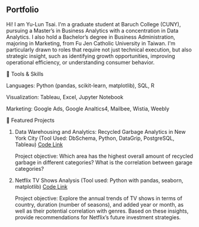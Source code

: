 ## Portfolio

Hi! I am Yu-Lun Tsai. I'm a graduate student at Baruch College (CUNY), pursuing a Master’s in Business Analytics with a concentration in Data Analytics. I also hold a Bachelor’s degree in Business Administration, majoring in Marketing, from Fu Jen Catholic University in Taiwan.
I'm particularly drawn to roles that require not just technical execution, but also strategic insight, such as identifying growth opportunities, improving operational efficiency, or understanding consumer behavior.

🔧 Tools & Skills

Languages: Python (pandas, scikit-learn, matplotlib), SQL, R

Visualization: Tableau, Excel, Jupyter Notebook

Marketing: Google Ads, Google Analtics4, Mailbee, Wistia, Weebly

📁 Featured Projects

1. Data Warehousing and Analytics: Recycled Garbage Analytics in New York City
   (Tool Used: DbSchema, Python, DataGrip, PostgreSQL, Tableau) [Code Link](https://github.com/YulunTsai/Data_Warehousing_for_Anlaytics)

   Project objective: Which area has the highest overall amount of recycled garbage in different categories? What is the correlation between garage categories?

3. Netflix TV Shows Analysis
   (Tool used: Python with pandas, seaborn, matplotlib) [Code Link](https://github.com/YulunTsai/Netflix_Data_Analysis)

   Project objective: Explore the annual trends of TV shows in terms of country, duration (number of seasons), and added year or month, as well as their potential correlation with genres. Based on these insights, provide recommendations for Netflix’s future investment strategies.
